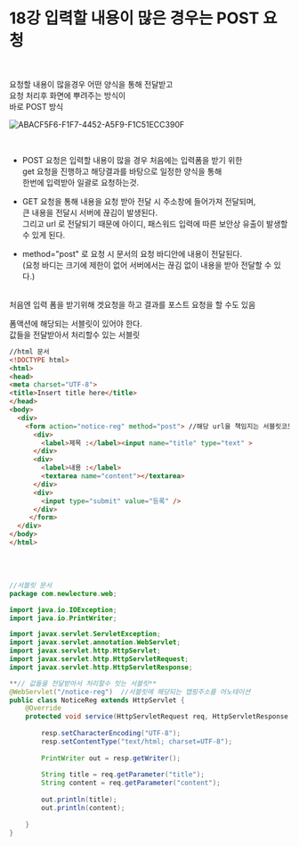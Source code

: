 
# 18강 입력할 내용이 많은 경우는 POST 요청

<br>

요청할 내용이 많을경우 어떤 양식을 통해 전달받고     
요청 처리후 화면에 뿌려주는 방식이  
바로 POST 방식  


![ABACF5F6-F1F7-4452-A5F9-F1C51ECC390F](https://user-images.githubusercontent.com/89206108/164027077-8d52b3b9-5c2f-49af-a394-94e90fc8886c.png)

<br>

- POST 요청은 입력할 내용이 많을 경우 처음에는 입력폼을 받기 위한  
get 요청을 진행하고 해당결과를 바탕으로 일정한 양식을 통해  
한번에 입력받아 일괄로 요청하는것.

- GET 요청을 통해 내용을 요청 받아 전달 시 주소창에 들어가져 전달되며,  
큰 내용을 전달시 서버에 끊김이 발생된다.  
그리고 url 로 전달되기 때문에  아이디, 패스워드 입력에 따른 보안상 유출이 발생할 수 있게 된다.

- method="post" 로 요청 시 문서의 요청 바디안에 내용이 전달된다.  
(요청 바디는 크기에 제한이 없어 서버에서는 끊김 없이 내용을 받아 전달할 수 있다.)
<br><br>

처음엔 입력 폼을 받기위해 겟요청을 하고 결과를 포스트 요청을 할 수도 있음


폼액션에 해당되는 서블릿이 있어야 한다.  
값들을 전달받아서 처리할수 있는 서블릿


```html
//html 문서
<!DOCTYPE html>
<html>
<head>
<meta charset="UTF-8">
<title>Insert title here</title>
</head>
<body>
  <div>
    <form action="notice-reg" method="post"> //해당 url을 책임지는 서블릿코드
      <div>
        <label>제목 :</label><input name="title" type="text" >
      </div>
      <div>
        <label>내용 :</label>
        <textarea name="content"></textarea>
      </div>
      <div>
        <input type="submit" value="등록" />
      </div>
     </form>
  </div>
</body>
</html>
```
<br><br>


```java
//서블릿 문서
package com.newlecture.web;

import java.io.IOException;
import java.io.PrintWriter;

import javax.servlet.ServletException;
import javax.servlet.annotation.WebServlet;
import javax.servlet.http.HttpServlet;
import javax.servlet.http.HttpServletRequest;
import javax.servlet.http.HttpServletResponse; 

**// 값들을 전달받아서 처리할수 잇는 서블릿**
@WebServlet("/notice-reg")  //서블릿에 해당되는 맵핑주소를 어노테이션
public class NoticeReg extends HttpServlet {
	@Override
	protected void service(HttpServletRequest req, HttpServletResponse resp) throws ServletException, IOException {
		
		resp.setCharacterEncoding("UTF-8");
		resp.setContentType("text/html; charset=UTF-8");
		
		PrintWriter out = resp.getWriter();
		
		String title = req.getParameter("title");
		String content = req.getParameter("content");
		
		out.println(title);
		out.println(content);
		
	}
}
```
<br><br>
